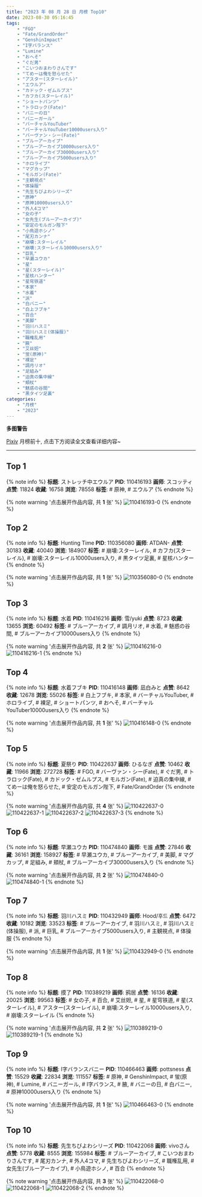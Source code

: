 ```yaml
---
title: "2023 年 08 月 28 日 月榜 Top10"
date: 2023-08-30 05:16:45
tags:
    - "FGO"
    - "Fate/GrandOrder"
    - "GenshinImpact"
    - "I字バランス"
    - "Lumine"
    - "おへそ"
    - "ぐだ男"
    - "こいつおまわりさんです"
    - "てめーは俺を怒らせた"
    - "アスター(スターレイル)"
    - "エウルア"
    - "カドック・ゼムルプス"
    - "カフカ(スターレイル)"
    - "ショートパンツ"
    - "トラロック(Fate)"
    - "バニーの日"
    - "バニーガール"
    - "バーチャルYouTuber"
    - "バーチャルYouTuber10000users入り"
    - "バーヴァン・シー(Fate)"
    - "ブルーアーカイブ"
    - "ブルーアーカイブ10000users入り"
    - "ブルーアーカイブ30000users入り"
    - "ブルーアーカイブ5000users入り"
    - "ホロライブ"
    - "マグカップ"
    - "モルガン(Fate)"
    - "主観視点"
    - "体操服"
    - "先生ちびよわシリーズ"
    - "原神"
    - "原神10000users入り"
    - "外人4コマ"
    - "女の子"
    - "女先生(ブルーアーカイブ)"
    - "安定のモルガン陛下"
    - "小鳥遊ホシノ"
    - "尾刃カンナ"
    - "崩壊:スターレイル"
    - "崩壊:スターレイル10000users入り"
    - "巨乳"
    - "早瀬ユウカ"
    - "星"
    - "星(スターレイル)"
    - "星核ハンター"
    - "星穹铁道"
    - "本家"
    - "水着"
    - "派"
    - "白バニー"
    - "白上フブキ"
    - "百合"
    - "美脚"
    - "羽川ハスミ"
    - "羽川ハスミ(体操服)"
    - "職権乱用"
    - "腋"
    - "艾丝妲"
    - "蛍(原神)"
    - "裸足"
    - "調月リオ"
    - "足組み"
    - "迫真の集中線"
    - "頬杖"
    - "魅惑の谷間"
    - "黒タイツ足裏"
categories:
    - "月榜"
    - "2023"
---
```


<i class="fa fa-triangle-exclamation"></i>**多图警告**<i class="fa fa-triangle-exclamation"></i>

[Pixiv](https://www.pixiv.net/) 月榜前十, 点击下方阅读全文查看详细内容~

<!-- more -->

---

## Top 1

{% note info %}
**标题**: ストレッチ中エウルア
**PID**: 110416193 **画师**: スコッティ
**点赞**: 11824 **收藏**: 16758 **浏览**: 78558
**标签**: # 原神, # エウルア
{% endnote %}

{% note warning '点击展开作品内容, 共 **1** 张' %}
![110416193-0](https://i.pixiv.re/img-original/img/2023/08/01/00/01/01/110416193_p0.jpg)
{% endnote %}

## Top 2

{% note info %}
**标题**: Hunting Time
**PID**: 110356080 **画师**: ATDAN-
**点赞**: 30183 **收藏**: 40040 **浏览**: 184907
**标签**: # 崩壊:スターレイル, # カフカ(スターレイル), # 崩壊:スターレイル10000users入り, # 黒タイツ足裏, # 星核ハンター
{% endnote %}

{% note warning '点击展开作品内容, 共 **1** 张' %}
![110356080-0](https://i.pixiv.re/img-original/img/2023/07/30/02/21/09/110356080_p0.jpg)
{% endnote %}

## Top 3

{% note info %}
**标题**: 水着
**PID**: 110416216 **画师**: 雪/yuki
**点赞**: 8723 **收藏**: 13655 **浏览**: 60492
**标签**: # ブルーアーカイブ, # 調月リオ, # 水着, # 魅惑の谷間, # ブルーアーカイブ10000users入り
{% endnote %}

{% note warning '点击展开作品内容, 共 **2** 张' %}
![110416216-0](https://i.pixiv.re/img-original/img/2023/08/01/00/01/13/110416216_p0.jpg)
![110416216-1](https://i.pixiv.re/img-original/img/2023/08/01/00/01/13/110416216_p1.jpg)
{% endnote %}

## Top 4

{% note info %}
**标题**: 水着フブキ
**PID**: 110416148 **画师**: 凪白みと
**点赞**: 8642 **收藏**: 12678 **浏览**: 55026
**标签**: # 白上フブキ, # 本家, # バーチャルYouTuber, # ホロライブ, # 裸足, # ショートパンツ, # おへそ, # バーチャルYouTuber10000users入り
{% endnote %}

{% note warning '点击展开作品内容, 共 **1** 张' %}
![110416148-0](https://i.pixiv.re/img-original/img/2023/08/01/00/00/45/110416148_p0.png)
{% endnote %}

## Top 5

{% note info %}
**标题**: 夏祭り
**PID**: 110422637 **画师**: ひるなぎ
**点赞**: 10462 **收藏**: 11966 **浏览**: 272728
**标签**: # FGO, # バーヴァン・シー(Fate), # ぐだ男, # トラロック(Fate), # カドック・ゼムルプス, # モルガン(Fate), # 迫真の集中線, # てめーは俺を怒らせた, # 安定のモルガン陛下, # Fate/GrandOrder
{% endnote %}

{% note warning '点击展开作品内容, 共 **4** 张' %}
![110422637-0](https://i.pixiv.re/img-original/img/2023/08/01/06/00/08/110422637_p0.jpg)
![110422637-1](https://i.pixiv.re/img-original/img/2023/08/01/06/00/08/110422637_p1.jpg)
![110422637-2](https://i.pixiv.re/img-original/img/2023/08/01/06/00/08/110422637_p2.jpg)
![110422637-3](https://i.pixiv.re/img-original/img/2023/08/01/06/00/08/110422637_p3.jpg)
{% endnote %}

## Top 6

{% note info %}
**标题**: 早瀬ユウカ
**PID**: 110474840 **画师**: モ誰
**点赞**: 27846 **收藏**: 36161 **浏览**: 158927
**标签**: # 早瀬ユウカ, # ブルーアーカイブ, # 美脚, # マグカップ, # 足組み, # 頬杖, # ブルーアーカイブ30000users入り
{% endnote %}

{% note warning '点击展开作品内容, 共 **2** 张' %}
![110474840-0](https://i.pixiv.re/img-original/img/2023/08/03/00/01/22/110474840_p0.jpg)
![110474840-1](https://i.pixiv.re/img-original/img/2023/08/03/00/01/22/110474840_p1.jpg)
{% endnote %}

## Top 7

{% note info %}
**标题**: 羽川ハスミ
**PID**: 110432949 **画师**: Hood/후드
**点赞**: 6472 **收藏**: 10182 **浏览**: 33523
**标签**: # ブルーアーカイブ, # 羽川ハスミ, # 羽川ハスミ(体操服), # 派, # 巨乳, # ブルーアーカイブ5000users入り, # 主観視点, # 体操服
{% endnote %}

{% note warning '点击展开作品内容, 共 **1** 张' %}
![110432949-0](https://i.pixiv.re/img-original/img/2023/08/01/17/12/53/110432949_p0.png)
{% endnote %}

## Top 8

{% note info %}
**标题**: 摸了
**PID**: 110389219 **画师**: 鸦居
**点赞**: 16136 **收藏**: 20025 **浏览**: 99563
**标签**: # 女の子, # 百合, # 艾丝妲, # 星, # 星穹铁道, # 星(スターレイル), # アスター(スターレイル), # 崩壊:スターレイル10000users入り, # 崩壊:スターレイル
{% endnote %}

{% note warning '点击展开作品内容, 共 **2** 张' %}
![110389219-0](https://i.pixiv.re/img-original/img/2023/07/31/01/04/34/110389219_p0.jpg)
![110389219-1](https://i.pixiv.re/img-original/img/2023/07/31/01/04/34/110389219_p1.jpg)
{% endnote %}

## Top 9

{% note info %}
**标题**: I字バランスバニー
**PID**: 110466463 **画师**: pottsness
**点赞**: 15529 **收藏**: 22834 **浏览**: 111557
**标签**: # 原神, # GenshinImpact, # 蛍(原神), # Lumine, # バニーガール, # I字バランス, # 腋, # バニーの日, # 白バニー, # 原神10000users入り
{% endnote %}

{% note warning '点击展开作品内容, 共 **1** 张' %}
![110466463-0](https://i.pixiv.re/img-original/img/2023/08/02/20/00/12/110466463_p0.jpg)
{% endnote %}

## Top 10

{% note info %}
**标题**: 先生ちびよわシリーズ
**PID**: 110422068 **画师**: vivoさん
**点赞**: 5778 **收藏**: 8555 **浏览**: 155984
**标签**: # ブルーアーカイブ, # こいつおまわりさんです, # 尾刃カンナ, # 外人4コマ, # 先生ちびよわシリーズ, # 職権乱用, # 女先生(ブルーアーカイブ), # 小鳥遊ホシノ, # 百合
{% endnote %}

{% note warning '点击展开作品内容, 共 **3** 张' %}
![110422068-0](https://i.pixiv.re/img-original/img/2023/08/01/08/30/36/110422068_p0.jpg)
![110422068-1](https://i.pixiv.re/img-original/img/2023/08/01/08/30/36/110422068_p1.jpg)
![110422068-2](https://i.pixiv.re/img-original/img/2023/08/01/08/30/36/110422068_p2.jpg)
{% endnote %}
